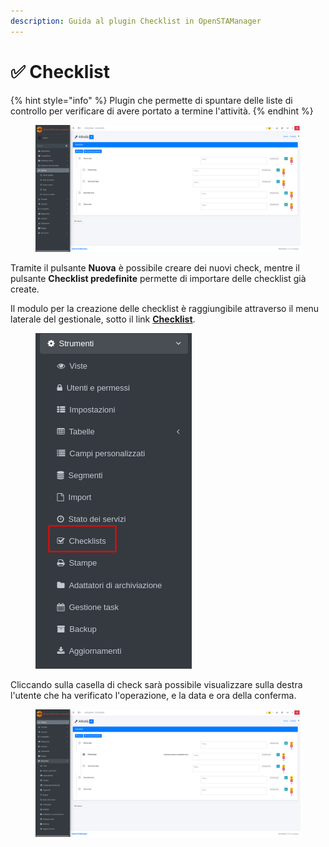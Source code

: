 ```yaml
---
description: Guida al plugin Checklist in OpenSTAManager
---
```


# ✅ Checklist

{% hint style="info" %}
Plugin che permette di spuntare delle liste di controllo per verificare di avere portato a termine l'attività.
{% endhint %}

<figure><img src="../../../../.gitbook/assets/immagine (54).png" alt=""><figcaption></figcaption></figure>

Tramite il pulsante **Nuova** è possibile creare dei nuovi check, mentre il pulsante **Checklist predefinite** permette di importare delle checklist già create.

Il modulo per la creazione delle checklist è raggiungibile attraverso il menu laterale del gestionale, sotto il link [**Checklist**](../../strumenti/checklists.md).

<figure><img src="../../../../.gitbook/assets/immagine (55).png" alt=""><figcaption></figcaption></figure>

Cliccando sulla casella di check sarà possibile visualizzare sulla destra l'utente che ha verificato l'operazione, e la data e ora della conferma.

<figure><img src="../../../../.gitbook/assets/immagine (1069).png" alt=""><figcaption></figcaption></figure>
